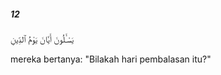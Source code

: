 ##### 12

<span class="ayah">يَسْـَٔلُونَ أَيَّانَ يَوْمُ ٱلدِّينِ</span>

<span class="ayah_translation">mereka bertanya: "Bilakah hari pembalasan itu?"</span>
